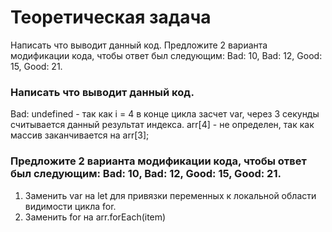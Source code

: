 # Теоретическая задача
Написать что выводит данный код. Предложите 2 варианта модификации кода, чтобы ответ был следующим: Bad: 10, Bad: 12, Good: 15, Good: 21.

### Написать что выводит данный код.  
Bad: undefined - так как i = 4 в конце цикла засчет var, через 3 секунды считывается данный результат индекса. arr[4] - не определен, так как массив заканчивается на arr[3];

### Предложите 2 варианта модификации кода, чтобы ответ был следующим: Bad: 10, Bad: 12, Good: 15, Good: 21.  
1. Заменить var на let для привязки переменных к локальной области видимости цикла for. 
2. Заменить for на arr.forEach(item)